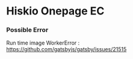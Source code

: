 # Hiskio Onepage EC

### Possible Error

Run time image WorkerError : https://github.com/gatsbyjs/gatsby/issues/21515
